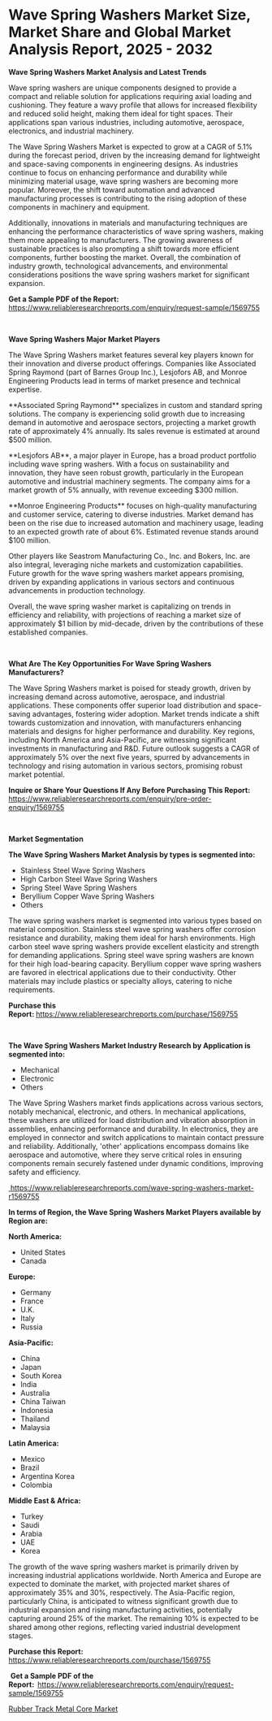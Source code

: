 <p><h1>Wave Spring Washers Market Size, Market Share and Global Market Analysis Report, 2025 - 2032</h1></p><p><strong>Wave Spring Washers Market Analysis and Latest Trends</strong></p>
<p><p>Wave spring washers are unique components designed to provide a compact and reliable solution for applications requiring axial loading and cushioning. They feature a wavy profile that allows for increased flexibility and reduced solid height, making them ideal for tight spaces. Their applications span various industries, including automotive, aerospace, electronics, and industrial machinery.</p><p>The Wave Spring Washers Market is expected to grow at a CAGR of 5.1% during the forecast period, driven by the increasing demand for lightweight and space-saving components in engineering designs. As industries continue to focus on enhancing performance and durability while minimizing material usage, wave spring washers are becoming more popular. Moreover, the shift toward automation and advanced manufacturing processes is contributing to the rising adoption of these components in machinery and equipment.</p><p>Additionally, innovations in materials and manufacturing techniques are enhancing the performance characteristics of wave spring washers, making them more appealing to manufacturers. The growing awareness of sustainable practices is also prompting a shift towards more efficient components, further boosting the market. Overall, the combination of industry growth, technological advancements, and environmental considerations positions the wave spring washers market for significant expansion.</p></p>
<p><strong>Get a Sample PDF of the Report:&nbsp;</strong> <a href="https://www.reliableresearchreports.com/enquiry/request-sample/1569755?utm_campaign=3557&utm_medium=2&utm_source=Github&utm_content=ia&utm_term=25032025&utm_id=wave-spring-washers">https://www.reliableresearchreports.com/enquiry/request-sample/1569755</a></p>
<p>&nbsp;</p>
<p><strong>Wave Spring Washers Major Market Players</strong></p>
<p><p>The Wave Spring Washers market features several key players known for their innovation and diverse product offerings. Companies like Associated Spring Raymond (part of Barnes Group Inc.), Lesjofors AB, and Monroe Engineering Products lead in terms of market presence and technical expertise. </p><p>**Associated Spring Raymond** specializes in custom and standard spring solutions. The company is experiencing solid growth due to increasing demand in automotive and aerospace sectors, projecting a market growth rate of approximately 4% annually. Its sales revenue is estimated at around $500 million.</p><p>**Lesjofors AB**, a major player in Europe, has a broad product portfolio including wave spring washers. With a focus on sustainability and innovation, they have seen robust growth, particularly in the European automotive and industrial machinery segments. The company aims for a market growth of 5% annually, with revenue exceeding $300 million.</p><p>**Monroe Engineering Products** focuses on high-quality manufacturing and customer service, catering to diverse industries. Market demand has been on the rise due to increased automation and machinery usage, leading to an expected growth rate of about 6%. Estimated revenue stands around $100 million.</p><p>Other players like Seastrom Manufacturing Co., Inc. and Bokers, Inc. are also integral, leveraging niche markets and customization capabilities. Future growth for the wave spring washers market appears promising, driven by expanding applications in various sectors and continuous advancements in production technology.</p><p>Overall, the wave spring washer market is capitalizing on trends in efficiency and reliability, with projections of reaching a market size of approximately $1 billion by mid-decade, driven by the contributions of these established companies.</p></p>
<p>&nbsp;</p>
<p><strong>What Are The Key Opportunities For Wave Spring Washers Manufacturers?</strong></p>
<p><p>The Wave Spring Washers market is poised for steady growth, driven by increasing demand across automotive, aerospace, and industrial applications. These components offer superior load distribution and space-saving advantages, fostering wider adoption. Market trends indicate a shift towards customization and innovation, with manufacturers enhancing materials and designs for higher performance and durability. Key regions, including North America and Asia-Pacific, are witnessing significant investments in manufacturing and R&D. Future outlook suggests a CAGR of approximately 5% over the next five years, spurred by advancements in technology and rising automation in various sectors, promising robust market potential.</p></p>
<p><strong>Inquire or Share Your Questions If Any Before Purchasing This Report:</strong> <a href="https://www.reliableresearchreports.com/enquiry/pre-order-enquiry/1569755?utm_campaign=3557&utm_medium=2&utm_source=Github&utm_content=ia&utm_term=25032025&utm_id=wave-spring-washers">https://www.reliableresearchreports.com/enquiry/pre-order-enquiry/1569755</a></p>
<p>&nbsp;</p>
<p><strong>Market Segmentation</strong></p>
<p><strong>The Wave Spring Washers Market Analysis by types is segmented into:</strong></p>
<p><ul><li>Stainless Steel Wave Spring Washers</li><li>High Carbon Steel Wave Spring Washers</li><li>Spring Steel Wave Spring Washers</li><li>Beryllium Copper Wave Spring Washers</li><li>Others</li></ul></p>
<p><p>The wave spring washers market is segmented into various types based on material composition. Stainless steel wave spring washers offer corrosion resistance and durability, making them ideal for harsh environments. High carbon steel wave spring washers provide excellent elasticity and strength for demanding applications. Spring steel wave spring washers are known for their high load-bearing capacity. Beryllium copper wave spring washers are favored in electrical applications due to their conductivity. Other materials may include plastics or specialty alloys, catering to niche requirements.</p></p>
<p><strong>Purchase this Report:&nbsp;</strong><a href="https://www.reliableresearchreports.com/purchase/1569755?utm_campaign=3557&utm_medium=2&utm_source=Github&utm_content=ia&utm_term=25032025&utm_id=wave-spring-washers">https://www.reliableresearchreports.com/purchase/1569755</a></p>
<p>&nbsp;</p>
<p><strong>The Wave Spring Washers Market Industry Research by Application is segmented into:</strong></p>
<p><ul><li>Mechanical</li><li>Electronic</li><li>Others</li></ul></p>
<p><p>The Wave Spring Washers market finds applications across various sectors, notably mechanical, electronic, and others. In mechanical applications, these washers are utilized for load distribution and vibration absorption in assemblies, enhancing performance and durability. In electronics, they are employed in connector and switch applications to maintain contact pressure and reliability. Additionally, 'other' applications encompass domains like aerospace and automotive, where they serve critical roles in ensuring components remain securely fastened under dynamic conditions, improving safety and efficiency.</p></p>
<p><a href="https://www.reliableresearchreports.com/wave-spring-washers-market-r1569755?utm_campaign=3557&utm_medium=2&utm_source=Github&utm_content=ia&utm_term=25032025&utm_id=wave-spring-washers">&nbsp;https://www.reliableresearchreports.com/wave-spring-washers-market-r1569755</a></p>
<p><strong>In terms of Region, the Wave Spring Washers Market Players available by Region are:</strong></p>
<p>
    <p> <strong> North America: </strong>
        <ul>
            <li>United States</li>
            <li>Canada</li>
        </ul>
        </p> 
    <p> <strong> Europe: </strong>
        <ul>
            <li>Germany</li>
            <li>France</li>
            <li>U.K.</li>
            <li>Italy</li>
            <li>Russia</li>
        </ul>
        </p> 
    <p> <strong> Asia-Pacific: </strong>
        <ul>
            <li>China</li>
            <li>Japan</li>
            <li>South Korea</li>
            <li>India</li>
            <li>Australia</li>
            <li>China Taiwan</li>
            <li>Indonesia</li>
            <li>Thailand</li>
            <li>Malaysia</li>
        </ul>
        </p> 
    <p> <strong> Latin America: </strong>
        <ul>
            <li>Mexico</li>
            <li>Brazil</li>
            <li>Argentina Korea</li>
            <li>Colombia</li>
        </ul>
        </p> 
    <p> <strong> Middle East & Africa: </strong>
        <ul>
            <li>Turkey</li>
            <li>Saudi</li>
            <li>Arabia</li>
            <li>UAE</li>
            <li>Korea</li>
        </ul>
    </p>
    </p>
<p><p>The growth of the wave spring washers market is primarily driven by increasing industrial applications worldwide. North America and Europe are expected to dominate the market, with projected market shares of approximately 35% and 30%, respectively. The Asia-Pacific region, particularly China, is anticipated to witness significant growth due to industrial expansion and rising manufacturing activities, potentially capturing around 25% of the market. The remaining 10% is expected to be shared among other regions, reflecting varied industrial development stages.</p></p>
<p><strong>Purchase this Report: </strong><a href="https://www.reliableresearchreports.com/purchase/1569755?utm_campaign=3557&utm_medium=2&utm_source=Github&utm_content=ia&utm_term=25032025&utm_id=wave-spring-washers">https://www.reliableresearchreports.com/purchase/1569755</a></p>
<p>&nbsp;<strong>Get a Sample PDF of the Report:&nbsp;&nbsp;</strong><a href="https://www.reliableresearchreports.com/enquiry/request-sample/1569755?utm_campaign=3557&utm_medium=2&utm_source=Github&utm_content=ia&utm_term=25032025&utm_id=wave-spring-washers">https://www.reliableresearchreports.com/enquiry/request-sample/1569755</a></p>
<p><strong></strong></p>
<p><p><a href="https://github.com/kalsirollija/Market-Research-Report-List-1/blob/main/rubber-track-metal-core-market.md?utm_campaign=3557&utm_medium=2&utm_source=Github&utm_content=ia&utm_term=25032025&utm_id=wave-spring-washers">Rubber Track Metal Core Market</a></p></p>